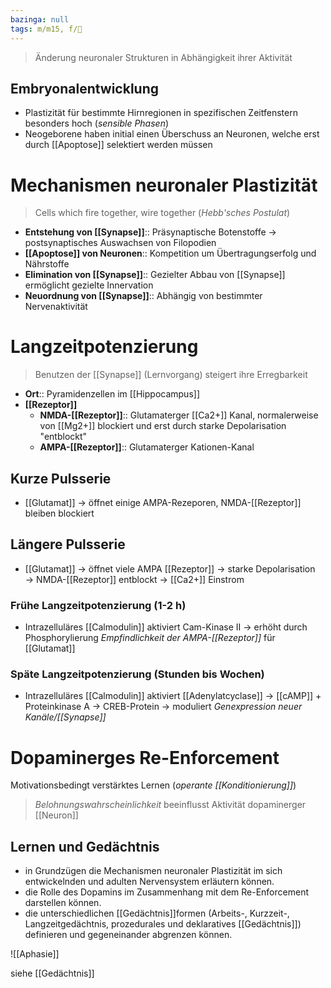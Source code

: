 ```yaml
---
bazinga: null
tags: m/m15, f/🧠
---
```

> Änderung neuronaler Strukturen in Abhängigkeit ihrer Aktivität

## Embryonalentwicklung
- Plastizität für bestimmte Hirnregionen in spezifischen Zeitfenstern besonders hoch (*sensible Phasen*)
- Neogeborene haben initial einen Überschuss an Neuronen, welche erst durch [[Apoptose]] selektiert werden müssen

# Mechanismen neuronaler Plastizität
> Cells which fire together, wire together (*Hebb'sches Postulat*)

- **Entstehung von [[Synapse]]**:: Präsynaptische Botenstoffe → postsynaptisches Auswachsen von Filopodien
- **[[Apoptose]] von Neuronen**:: Kompetition um Übertragungserfolg und Nährstoffe
- **Elimination von [[Synapse]]**:: Gezielter Abbau von [[Synapse]] ermöglicht gezielte Innervation
- **Neuordnung von [[Synapse]]**:: Abhängig von bestimmter Nervenaktivität

# Langzeitpotenzierung
> Benutzen der [[Synapse]] (Lernvorgang) steigert ihre Erregbarkeit

- **Ort**:: Pyramidenzellen im [[Hippocampus]]
- **[[Rezeptor]]**
	- **NMDA-[[Rezeptor]]**:: Glutamaterger [[Ca2+]] Kanal, normalerweise von [[Mg2+]] blockiert und erst durch starke Depolarisation "entblockt"
	- **AMPA-[[Rezeptor]]**:: Glutamaterger Kationen-Kanal
## Kurze Pulsserie
- [[Glutamat]] → öffnet einige AMPA-Rezeporen, NMDA-[[Rezeptor]] bleiben blockiert
## Längere Pulsserie
- [[Glutamat]] → öffnet viele AMPA [[Rezeptor]] → starke Depolarisation → NMDA-[[Rezeptor]] entblockt → [[Ca2+]] Einstrom
### Frühe Langzeitpotenzierung (1-2 h)
- Intrazelluläres [[Calmodulin]] aktiviert Cam-Kinase II → erhöht durch Phosphorylierung *Empfindlichkeit der AMPA-[[Rezeptor]]* für [[Glutamat]]
### Späte Langzeitpotenzierung (Stunden bis Wochen)
- Intrazelluläres [[Calmodulin]] aktiviert [[Adenylatcyclase]] → [[cAMP]] + Proteinkinase A → CREB-Protein → moduliert *Genexpression neuer Kanäle/[[Synapse]]*

# Dopaminerges Re-Enforcement
Motivationsbedingt verstärktes Lernen (*operante [[Konditionierung]]*)

> *Belohnungswahrscheinlichkeit* beeinflusst Aktivität dopaminerger [[Neuron]]


## Lernen und Gedächtnis
- in Grundzügen die Mechanismen neuronaler Plastizität im sich entwickelnden und adulten Nervensystem erläutern können.
- die Rolle des Dopamins im Zusammenhang mit dem Re-Enforcement darstellen können.
- die unterschiedlichen [[Gedächtnis]]formen (Arbeits-, Kurzzeit-, Langzeitgedächtnis, prozedurales und deklaratives [[Gedächtnis]]) definieren und gegeneinander abgrenzen können. 




![[Aphasie]]

siehe [[Gedächtnis]]